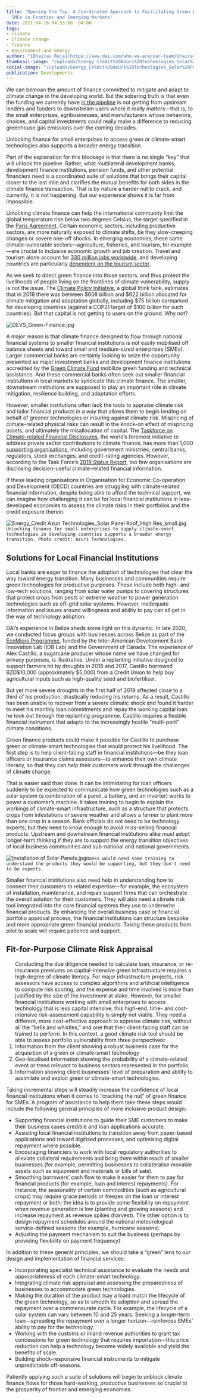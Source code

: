 ```yaml
---
title: 'Opening the Tap: A Coordinated Approach to Facilitating Green Finance for
  SMEs in Frontier and Emerging Markets'
date: 2021-04-16 04:53:00 -04:00
tags:
- climate
- climate change
- finance
- environment-and-energy
author: "[Bhairav Raja](https://www.dai.com/who-we-are/our-team/bhairav-raja)"
thumbnail-image: "/uploads/Energy_Credit%20Azuri%20Technologies_Solar%20Panel%20Roof_High%20Res_small-452b1e.jpg"
social-image: "/uploads/Energy_Credit%20Azuri%20Technologies_Solar%20Panel%20Roof_High%20Res_small-452b1e.jpg"
publication: Developments
---
```


We can bemoan the amount of finance committed to mitigate and adapt to climate change in the developing world. But the sobering truth is that even the funding we currently have [in the pipeline](http://www.oecd.org/environment/climate-finance-for-developing-countries-rose-to-usd-78-9-billion-in-2018oecd.htm) is not getting from upstream lenders and funders to downstream users where it really matters—that is, to the small enterprises, agribusinesses, and manufacturers whose behaviors, choices, and capital investments could really make a difference to reducing greenhouse gas emissions over the coming decades. 

Unlocking finance for small enterprises to access green or climate-smart technologies also supports a broader energy transition. 






Part of the explanation for this blockage is that there is no single “key” that will unlock the pipeline. Rather, what multilateral development banks, development finance institutions, pension funds, and other potential financiers need is a coordinated suite of solutions that brings their capital closer to the last mile and clarifies the mutual benefits for both sides in the climate finance transaction. That is by nature a harder nut to crack, and currently, it is not happening. But our experience shows it is far from impossible.

Unlocking climate finance can help the international community limit the global temperature rise below two degrees Celsius, the target specified in the [Paris Agreement](https://unfccc.int/files/meetings/paris_nov_2015/application/pdf/cop_auv_template_4b_new__1.pdf). Certain economic sectors, including productive sectors, are more naturally exposed to climate shifts, be they slow-creeping changes or severe one-off shocks. In emerging economies, these same climate-vulnerable sectors—agriculture, fisheries, and tourism, for example—are crucial to inclusive economic growth and job creation. Travel and tourism alone account for [330 million jobs worldwide](https://wttc.org/Research/Economic-Impact), and developing countries are particularly [dependent on the tourism sector](https://www.un.org/sites/un2.un.org/files/sg_policy_brief_covid-19_tourism_august_2020.pdf).

As we seek to direct green finance into those sectors, and thus protect the livelihoods of people living on the frontlines of climate vulnerability, supply is not the issue. The [Climate Policy Initiative](https://www.climatepolicyinitiative.org/publication/global-landscape-of-climate-finance-2019/), a global think tank, estimates that in 2019 there was between $608 billion and $622 billion allocated for climate mitigation and adaptation globally, including $75 billion earmarked for developing countries (against a COP21 target of $100 billion for such countries). But that capital is not getting to users on the ground. Why not?

![DEVS_Green-Finance.jpg](/uploads/DEVS_Green-Finance.jpg)

A major reason is that climate finance designed to flow through national financial systems to smaller financial institutions is not easily mobilised off balance sheets and toward small and medium-sized enterprises (SMEs). Larger commercial banks are certainly looking to seize the opportunity presented as major investment banks and development finance institutions accredited by the [Green Climate Fund](https://www.greenclimate.fund/) mobilize green funding and technical assistance. And these commercial banks often seek out smaller financial institutions in local markets to syndicate this climate finance. The smaller, downstream institutions are supposed to play an important role in climate mitigation, resilience building, and adaptation efforts.

However, smaller institutions often lack the tools to appraise climate risk and tailor financial products in a way that allows them to begin lending on behalf of greener technologies or insuring against climate risk. Mispricing of climate-related physical risks can result in the knock-on effect of mispricing assets, and ultimately the misallocation of capital. The [Taskforce on Climate-related Financial Disclosures](https://www.fsb-tcfd.org/tcfd-supporters/), the world’s foremost initiative to address private sector contributions to climate finance, has more than 1,000 [supporting organisations](https://assets.bbhub.io/company/sites/60/2020/02/PR-TCFD-1000-Supporters_FINAL.pdf), including government ministries,  central banks,  regulators, stock exchanges, and credit-rating agencies. However, according to the Task Force’s [2019 Status Report](https://assets.bbhub.io/company/sites/60/2020/10/2019-TCFD-Status-Report-FINAL-0531191.pdf), too few organisations are disclosing decision-useful climate-related financial information. 

If these leading organisations in Organisation for Economic Co-operation and Development (OECD) countries are struggling with climate-related financial information, despite being able to afford the technical support, we can imagine how challenging it can be for local financial institutions in less-developed economies to assess the climate risks in their portfolios and the credit exposure therein. 

![Energy_Credit Azuri Technologies_Solar Panel Roof_High Res_small.jpg](/uploads/Energy_Credit%20Azuri%20Technologies_Solar%20Panel%20Roof_High%20Res_small.jpg)`Unlocking finance for small enterprises to supply climate-smart technologies in developing countries supports a broader energy transition. Photo credit: Azuri Technologies.`

## Solutions for Local Financial Institutions

Local banks are eager to finance the adoption of technologies that clear the way toward energy transition. Many businesses and communities require green technologies for productive purposes. These include both high- and low-tech solutions, ranging from solar water pumps to covering structures that protect crops from pests or extreme weather to power generation technologies such as off-grid solar systems. However, inadequate information and issues around willingness and ability to pay can all get in the way of technology adoption.

DAI’s experience in Belize sheds some light on this dynamic. In late 2020, we conducted focus groups with businesses across Belize as part of the [EcoMicro Programme](https://www.dai.com/our-work/projects/belize-idb-ecomicro-project), funded by the Inter-American Development Bank Innovation Lab (IDB Lab) and the Government of Canada. The experience of Alex Castillo, a sugarcane producer whose name we have changed for privacy purposes, is illustrative. Under a replanting initiative designed to support farmers hit by droughts in 2016 and 2017, Castillo borrowed BZD$10,000 (approximately $5,000) from a Credit Union to help buy agricultural inputs such as high-quality seed and biofertiliser. 

But yet more severe droughts in the first half of 2019 affected close to a third of his production, drastically reducing his returns. As a result, Castillo has been unable to recover from a severe climatic shock and found it harder to meet his monthly loan commitments and repay the working capital loan he took out through the replanting programme. Castillo requires a flexible financial instrument that adapts to the increasingly hostile “multi-peril” climate conditions.

Green finance products could make it possible for Castillo to purchase green or climate-smart technologies that would protect his livelihood. The first step is to help client-facing staff in financial institutions—be they loan officers or insurance claims assessors—to enhance their own climate literacy, so that they can help their customers work through the challenges of climate change. 

That is easier said than done. It can be intimidating for loan officers suddenly to be expected to communicate how green technologies such as a solar system (a combination of a panel, a battery, and an inverter) works to power a customer’s machine. It takes training to begin to explain the workings of climate-smart infrastructure, such as a structure that protects crops from infestations or severe weather and allows a farmer to plant more than one crop in a season. Bank officials do not need to be technology experts, but they need to know enough to avoid miss-selling financial products. Upstream and downstream financial institutions alike must adopt longer-term thinking if they are to support the energy transition objectives of local business communities and sub-national and national governments. 

![Installation of Solar Panels.jpg](/uploads/Installation%20of%20Solar%20Panels.jpg)`Banks would need some training to understand the products they would be supporting, but they don't need to be experts.`

Smaller financial institutions also need help in understanding how to connect their customers to related expertise—for example, the ecosystem of installation, maintenance, and repair support firms that can orchestrate the overall solution for their customers. They will also need a climate risk tool integrated into the core financial systems they use to underwrite financial products. By enhancing the overall business case or financial portfolio approval process, the financial institutions can structure bespoke and more appropriate green financial products. Taking these products from pilot to scale will require patience and support. 

<aside><h2>Fit-for-Purpose Climate Risk Appraisal</h2>
<ol>
  Conducting the due diligence needed to calculate loan, insurance, or re-insurance premiums on capital-intensive green infrastructure requires a high degree of climate literacy. For major infrastructure projects, risk assessors have access to complex algorithms and artificial intelligence to compute risk scoring, and the expense and time involved is more than justified by the size of the investment at stake. However, for smaller financial institutions working with small enterprises to access technology that is less capital intensive, this high-end, time- and cost-intensive risk-assessment capability is simply not viable. They need a different, more cost-effective approach to appraise climate risk, without all the “bells and whistles,” and one that their client-facing staff can be trained to perform. In this context, a good climate risk tool should be able to assess portfolio vulnerability from three perspectives:

<li>Information from the client showing a robust business case for the acquisition of a green or climate-smart technology</li>
<li>Geo-localised information showing the probability of a climate-related event or trend relevant to business sectors represented in the portfolio</li>
<li>Information showing client businesses’ level of preparation and ability to assimilate and exploit green or climate-smart technologies.</li>
</ol>
</aside>
 
Taking incremental steps will steadily increase the confidence of local financial institutions when it comes to “cracking the nut” of green finance for SMEs. A program of assistance to help them take these steps would include the following general principles of more inclusive product design:

* Supporting financial institutions to guide their SME customers to make their business cases credible and loan applications accurate. 
* Assisting local financial institutions to transition away from paper-based applications and toward digitised processes, and optimising digital repayment where possible.
* Encouraging financiers to work with local regulatory authorities to alleviate collateral requirements and bring them within reach of smaller businesses (for example, permitting businesses to collateralise movable assets such as equipment and materials or bills of sale).
* Smoothing borrowers’ cash flow to make it easier for them to pay for financial products (for example, loan and interest repayments). For instance, the seasonality of certain commodities (such as agricultural crops) may require grace periods or freezes on the loan or interest repayment or both; the idea is to provide some flexibility on repayment when revenue generation is low (planting and growing seasons) and increase repayment as revenue spikes (harvest). The other option is to design repayment schedules around the national meteorological service-defined seasons (for example, hurricane seasons). 
* Adjusting the payment mechanism to suit the business (perhaps by providing flexibility on payment frequency).

In addition to these general principles, we should take a “green” lens to our design and implementation of financial services: 

* Incorporating specialist technical assistance to evaluate the needs and appropriateness of each climate-smart technology.
* Integrating climate risk appraisal and assessing the preparedness of businesses to accommodate green technologies. 
* Making the duration of the product (say a loan) match the lifecycle of the green technology, so as to smooth its adoption and spread the repayment over a commensurate cycle. For example, the lifecycle of a solar system can vary between 10 and 25 years. Seeking a longer-term loan—spreading the repayment over a longer horizon—reinforces SMEs’ ability to pay for the technology. 
* Working with the customs or inland revenue authorities to grant tax concessions for green technology that requires importation—this price reduction can help a technology become widely available and yield the benefits of scale.
* Building shock-responsive financial instruments to mitigate unpredictable off-seasons. 

Patiently applying such a suite of solutions will begin to unblock climate finance flows for those hard-working, productive businesses so crucial to the prosperity of frontier and emerging economies.